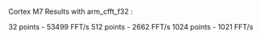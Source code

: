 Cortex M7 Results with arm_cfft_f32 :

32 points - 53499 FFT/s 512 points - 2662 FFT/s 1024 points - 1021 FFT/s
